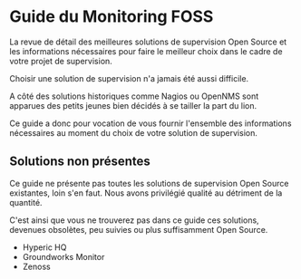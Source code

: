 Guide du Monitoring FOSS
=======

La revue de détail des meilleures solutions de supervision Open Source et les informations nécessaires pour faire le meilleur choix dans le cadre de votre projet de supervision.

Choisir une solution de supervision n'a jamais été aussi difficile.

A côté des solutions historiques comme Nagios ou OpenNMS sont apparues des petits jeunes bien décidés à se tailler la part du lion.

Ce guide a donc pour vocation de vous fournir l'ensemble des informations nécessaires au moment du choix de votre solution de supervision.

## Solutions non présentes

Ce guide ne présente pas toutes les solutions de supervision Open Source existantes, loin s'en faut. Nous avons privilégié qualité au détriment de la quantité.

C'est ainsi que vous ne trouverez pas dans ce guide ces solutions, devenues obsolètes, peu suivies ou plus suffisamment Open Source.

- Hyperic HQ
- Groundworks Monitor
- Zenoss